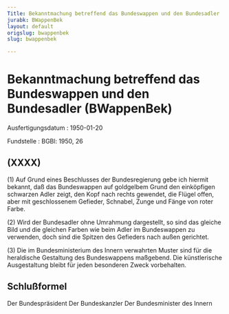 ```yaml
---
Title: Bekanntmachung betreffend das Bundeswappen und den Bundesadler
jurabk: BWappenBek
layout: default
origslug: bwappenbek
slug: bwappenbek

---
```


# Bekanntmachung betreffend das Bundeswappen und den Bundesadler (BWappenBek)

Ausfertigungsdatum
:   1950-01-20

Fundstelle
:   BGBl: 1950, 26



## (XXXX)

(1) Auf Grund eines Beschlusses der Bundesregierung gebe ich hiermit
bekannt, daß das Bundeswappen auf goldgelbem Grund den einköpfigen
schwarzen Adler zeigt, den Kopf nach rechts gewendet, die Flügel
offen, aber mit geschlossenem Gefieder, Schnabel, Zunge und Fänge von
roter Farbe.

(2) Wird der Bundesadler ohne Umrahmung dargestellt, so sind das
gleiche Bild und die gleichen Farben wie beim Adler im Bundeswappen zu
verwenden, doch sind die Spitzen des Gefieders nach außen gerichtet.

(3) Die im Bundesministerium des Innern verwahrten Muster sind für die
heraldische Gestaltung des Bundeswappens maßgebend. Die künstlerische
Ausgestaltung bleibt für jeden besonderen Zweck vorbehalten.


## Schlußformel

Der Bundespräsident
Der Bundeskanzler
Der Bundesminister des Innern


